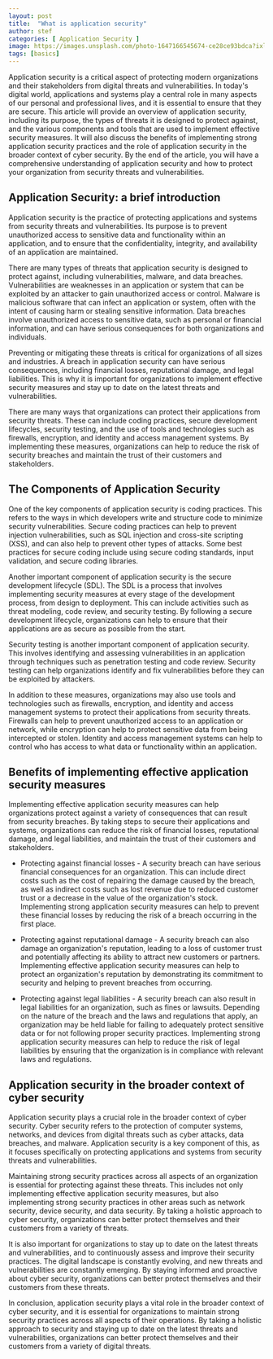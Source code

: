 ```yaml
---
layout: post
title:  "What is application security"
author: stef
categories: [ Application Security ]
image: https://images.unsplash.com/photo-1647166545674-ce28ce93bdca?ixlib=rb-4.0.3&ixid=MnwxMjA3fDB8MHxwaG90by1wYWdlfHx8fGVufDB8fHx8&auto=format&fit=crop&w=2070&q=80
tags: [basics]
---
```

Application security is a critical aspect of protecting modern organizations and their stakeholders from digital threats and vulnerabilities. In today's digital world, applications and systems play a central role in many aspects of our personal and professional lives, and it is essential to ensure that they are secure. This article will provide an overview of application security, including its purpose, the types of threats it is designed to protect against, and the various components and tools that are used to implement effective security measures. It will also discuss the benefits of implementing strong application security practices and the role of application security in the broader context of cyber security. By the end of the article, you will have a comprehensive understanding of application security and how to protect your organization from security threats and vulnerabilities.

## Application Security: a brief introduction

Application security is the practice of protecting applications and systems from security threats and vulnerabilities. Its purpose is to prevent unauthorized access to sensitive data and functionality within an application, and to ensure that the confidentiality, integrity, and availability of an application are maintained.

There are many types of threats that application security is designed to protect against, including vulnerabilities, malware, and data breaches. Vulnerabilities are weaknesses in an application or system that can be exploited by an attacker to gain unauthorized access or control. Malware is malicious software that can infect an application or system, often with the intent of causing harm or stealing sensitive information. Data breaches involve unauthorized access to sensitive data, such as personal or financial information, and can have serious consequences for both organizations and individuals.

Preventing or mitigating these threats is critical for organizations of all sizes and industries. A breach in application security can have serious consequences, including financial losses, reputational damage, and legal liabilities. This is why it is important for organizations to implement effective security measures and stay up to date on the latest threats and vulnerabilities.

There are many ways that organizations can protect their applications from security threats. These can include coding practices, secure development lifecycles, security testing, and the use of tools and technologies such as firewalls, encryption, and identity and access management systems. By implementing these measures, organizations can help to reduce the risk of security breaches and maintain the trust of their customers and stakeholders.

## The Components of Application Security

One of the key components of application security is coding practices. This refers to the ways in which developers write and structure code to minimize security vulnerabilities. Secure coding practices can help to prevent injection vulnerabilities, such as SQL injection and cross-site scripting (XSS), and can also help to prevent other types of attacks. Some best practices for secure coding include using secure coding standards, input validation, and secure coding libraries.

Another important component of application security is the secure development lifecycle (SDL). The SDL is a process that involves implementing security measures at every stage of the development process, from design to deployment. This can include activities such as threat modeling, code review, and security testing. By following a secure development lifecycle, organizations can help to ensure that their applications are as secure as possible from the start.

Security testing is another important component of application security. This involves identifying and assessing vulnerabilities in an application through techniques such as penetration testing and code review. Security testing can help organizations identify and fix vulnerabilities before they can be exploited by attackers.

In addition to these measures, organizations may also use tools and technologies such as firewalls, encryption, and identity and access management systems to protect their applications from security threats. Firewalls can help to prevent unauthorized access to an application or network, while encryption can help to protect sensitive data from being intercepted or stolen. Identity and access management systems can help to control who has access to what data or functionality within an application.

## Benefits of implementing effective application security measures

Implementing effective application security measures can help organizations protect against a variety of consequences that can result from security breaches. By taking steps to secure their applications and systems, organizations can reduce the risk of financial losses, reputational damage, and legal liabilities, and maintain the trust of their customers and stakeholders.

* Protecting against financial losses - A security breach can have serious financial consequences for an organization. This can include direct costs such as the cost of repairing the damage caused by the breach, as well as indirect costs such as lost revenue due to reduced customer trust or a decrease in the value of the organization's stock. Implementing strong application security measures can help to prevent these financial losses by reducing the risk of a breach occurring in the first place.

* Protecting against reputational damage - A security breach can also damage an organization's reputation, leading to a loss of customer trust and potentially affecting its ability to attract new customers or partners. Implementing effective application security measures can help to protect an organization's reputation by demonstrating its commitment to security and helping to prevent breaches from occurring.

* Protecting against legal liabilities - A security breach can also result in legal liabilities for an organization, such as fines or lawsuits. Depending on the nature of the breach and the laws and regulations that apply, an organization may be held liable for failing to adequately protect sensitive data or for not following proper security practices. Implementing strong application security measures can help to reduce the risk of legal liabilities by ensuring that the organization is in compliance with relevant laws and regulations.

## Application security in the broader context of cyber security

Application security plays a crucial role in the broader context of cyber security. Cyber security refers to the protection of computer systems, networks, and devices from digital threats such as cyber attacks, data breaches, and malware. Application security is a key component of this, as it focuses specifically on protecting applications and systems from security threats and vulnerabilities.

Maintaining strong security practices across all aspects of an organization is essential for protecting against these threats. This includes not only implementing effective application security measures, but also implementing strong security practices in other areas such as network security, device security, and data security. By taking a holistic approach to cyber security, organizations can better protect themselves and their customers from a variety of threats.

It is also important for organizations to stay up to date on the latest threats and vulnerabilities, and to continuously assess and improve their security practices. The digital landscape is constantly evolving, and new threats and vulnerabilities are constantly emerging. By staying informed and proactive about cyber security, organizations can better protect themselves and their customers from these threats.

In conclusion, application security plays a vital role in the broader context of cyber security, and it is essential for organizations to maintain strong security practices across all aspects of their operations. By taking a holistic approach to security and staying up to date on the latest threats and vulnerabilities, organizations can better protect themselves and their customers from a variety of digital threats.